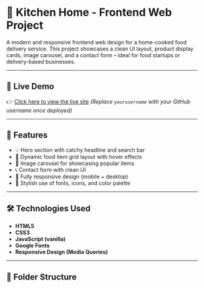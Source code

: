 # 🍕 Kitchen Home - Frontend Web Project

A modern and responsive frontend web design for a home-cooked food delivery service. This project showcases a clean UI layout, product display cards, image carousel, and a contact form – ideal for food startups or delivery-based businesses.

---

## 🚀 Live Demo

👉 [Click here to view the live site]([https://yourusername.github.io/Kitchen-Home/](https://github.com/Indset/Kitchen-Home/blob/main/Kitchen%20Home%20kamran.html))  
_(Replace `yourusername` with your GitHub username once deployed)_

---

## 📌 Features

- 💡 Hero section with catchy headline and search bar
- 🧾 Dynamic food item grid layout with hover effects
- 🔄 Image carousel for showcasing popular items
- 📞 Contact form with clean UI
- 📱 Fully responsive design (mobile + desktop)
- 🎨 Stylish use of fonts, icons, and color palette

---

## 🛠️ Technologies Used

- **HTML5**
- **CSS3**
- **JavaScript (vanilla)**
- **Google Fonts**
- **Responsive Design (Media Queries)**

---

## 📂 Folder Structure

